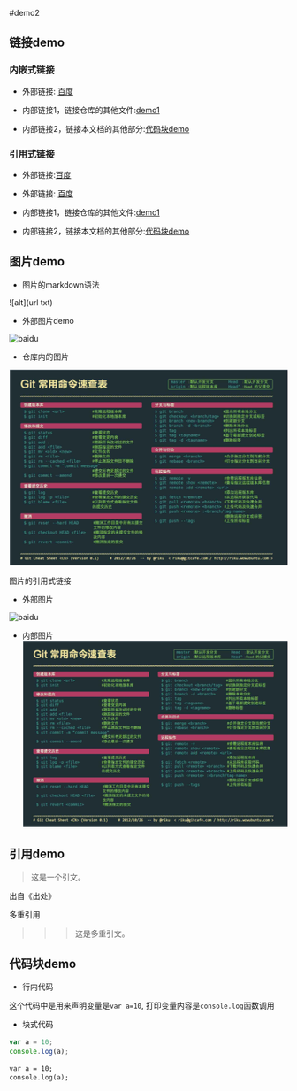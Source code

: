 #demo2

## 链接demo

### 内嵌式链接

* 外部链接: [百度](http://www.baidu.com)
 
* 内部链接1，链接仓库的其他文件:[demo1](demo1.md)

* 内部链接2，链接本文档的其他部分:[代码块demo](demo2.md#代码块demo)


### 引用式链接

* 外部链接:[百度]

* 外部链接: [百度][baidu]

* 内部链接1，链接仓库的其他文件:[demo1]

* 内部链接2，链接本文档的其他部分:[代码块demo]

## 图片demo

* 图片的markdown语法

![alt](url txt)

* 外部图片demo

![baidu](https://www.baidu.com/img/baidu_jgylogo3.gif "百度网站")

* 仓库内的图片

![](img/Git.png)

图片的引用式链接

* 外部图片

![baidu][baidu_logo]

* 内部图片
![][open_png]


## 引用demo

> 这是一个引文。
 
出自《出处》

多重引用

>>>这是多重引文。

## 代码块demo

* 行内代码

这个代码中是用来声明变量是`var a=10`, 打印变量内容是`console.log`函数调用

* 块式代码

```javascript
var a = 10;
console.log(a);
```

    var a = 10;
    console.log(a);

<!--- 下面是本文档中的用到的链接-->

[百度]:http://www.baidu.com

[baidu]:http://www.baidu.com

[demo1]:demo1.md

[代码块demo]:demo2.md#代码块demo

[open_png]:img/Git.png

[baidu_logo]:https://www.baidu.com/img/bd_logo1.png
